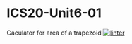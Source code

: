 # ICS20-Unit6-01
Caculator for area of a trapezoid
[![linter](https://github.com/Nash-Villarta/ICS20-Unit6-01/workflows/linter/badge.svg)](https://github.com/marketplace/actions/super-linter)
